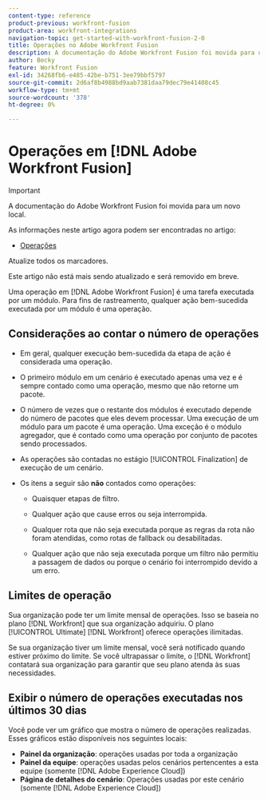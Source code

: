 ```yaml
---
content-type: reference
product-previous: workfront-fusion
product-area: workfront-integrations
navigation-topic: get-started-with-workfront-fusion-2-0
title: Operações no Adobe Workfront Fusion
description: A documentação do Adobe Workfront Fusion foi movida para um novo local. Este artigo foi descontinuado, mas contém um link para o novo artigo que aborda essa funcionalidade.
author: Becky
feature: Workfront Fusion
exl-id: 34268fb6-e485-42be-b751-3ee79bbf5797
source-git-commit: 2d6af8b4988bd9aab7381daa79dec79e41408c45
workflow-type: tm+mt
source-wordcount: '378'
ht-degree: 0%

---
```


# Operações em [!DNL Adobe Workfront Fusion]



>[!IMPORTANT]
>
>A documentação do Adobe Workfront Fusion foi movida para um novo local.
>
>As informações neste artigo agora podem ser encontradas no artigo:
>
>* [Operações](https://experienceleague.adobe.com/docs/workfront-fusion/using/set-up-and-manage-fusion/licensing-and-operations-overviews/operations-in-workfront-fusion.html)
>
>Atualize todos os marcadores.
>
>Este artigo não está mais sendo atualizado e será removido em breve.

Uma operação em [!DNL Adobe Workfront Fusion] é uma tarefa executada por um módulo. Para fins de rastreamento, qualquer ação bem-sucedida executada por um módulo é uma operação.

## Considerações ao contar o número de operações

* Em geral, qualquer execução bem-sucedida da etapa de ação é considerada uma operação.

* O primeiro módulo em um cenário é executado apenas uma vez e é sempre contado como uma operação, mesmo que não retorne um pacote.

* O número de vezes que o restante dos módulos é executado depende do número de pacotes que eles devem processar.  Uma execução de um módulo para um pacote é uma operação. Uma exceção é o módulo agregador, que é contado como uma operação por conjunto de pacotes sendo processados.

* As operações são contadas no estágio [!UICONTROL Finalization] de execução de um cenário.

* Os itens a seguir são **não** contados como operações:

   * Quaisquer etapas de filtro.

   * Qualquer ação que cause erros ou seja interrompida.

   * Qualquer rota que não seja executada porque as regras da rota não foram atendidas, como rotas de fallback ou desabilitadas.

   * Qualquer ação que não seja executada porque um filtro não permitiu a passagem de dados ou porque o cenário foi interrompido devido a um erro.

## Limites de operação

Sua organização pode ter um limite mensal de operações. Isso se baseia no plano [!DNL Workfront] que sua organização adquiriu. O plano [!UICONTROL Ultimate] [!DNL Workfront] oferece operações ilimitadas.

Se sua organização tiver um limite mensal, você será notificado quando estiver próximo do limite. Se você ultrapassar o limite, o [!DNL Workfront] contatará sua organização para garantir que seu plano atenda às suas necessidades.

## Exibir o número de operações executadas nos últimos 30 dias

Você pode ver um gráfico que mostra o número de operações realizadas. Esses gráficos estão disponíveis nos seguintes locais:

* **Painel da organização**: operações usadas por toda a organização
* **Painel da equipe**: operações usadas pelos cenários pertencentes a esta equipe (somente [!DNL Adobe Experience Cloud])
* **Página de detalhes do cenário**: Operações usadas por este cenário (somente [!DNL Adobe Experience Cloud])
